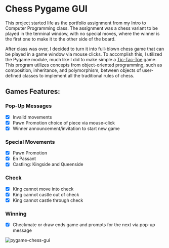 # Chess Pygame GUI

This project started life as the portfolio assignment from my Intro to Computer Programming class. The assignment was a chess variant to be played in the terminal window, with no special moves, where the winner is the first one to make it to the other side of the board.

After class was over, I decided to turn it into full-blown chess game that can be played in a game window via mouse clicks. To accomplish this, I utilized the Pygame module, much like I did to make simple a [Tic-Tac-Toe](https://github.com/SandKat214/Tic-Tac-Toe) game. This program utilizes concepts from object-oriented programming, such as composition, inheritance, and polymorphism, between objects of user-defined classes to implement all the traditional rules of chess.

## Games Features:
### Pop-Up Messages
- [x] Invalid movements
- [x] Pawn Promotion choice of piece via mouse-click
- [x] Winner announcement/invitation to start new game

### Special Movements
- [x] Pawn Promotion
- [x] En Passant
- [x] Castling: Kingside and Queenside

### Check
- [x] King cannot move into check
- [x] King cannot castle out of check
- [x] King cannot castle through check

### Winning
- [x] Checkmate or draw ends game and prompts for the next via pop-up message

![pygame-chess-gui](https://github.com/SandKat214/Chess/assets/123614050/c852d387-c2d2-4034-8e92-7a127901d3ab)
